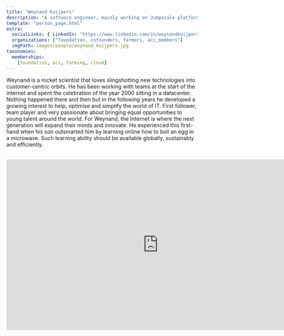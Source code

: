 ```yaml
---
title: "Weynand Kuijpers"
description: "A software engineer, mainly working on Jumpscale platform and Kosmos."
template: "person_page.html"
extra:
  socialLinks: { LinkedIn: "https://www.linkedin.com/in/weynandkuijpers/" }
  organizations: ["foundation, cofounders, farmers, aci_members"]
  imgPath: images/people/weynand_kuijpers.jpg
taxonomies:
  memberships:
    [foundation, aci, farming, cloud]
---
```


Weynand is a rocket scientist that loves slingshotting new technologies into customer-centric orbits. He has been working with teams at the start of the internet and spent the celebration of the year 2000 sitting in a datacenter.  Nothing happened there and then but in the following years he developed a growing interest to help, optimise and simplify the world of IT. First follower, team player and very passionate about bringing equal opportunities to young talent around the world. For Weynand, the Internet is where the next generation will expand their minds and innovate. He experienced this first-hand when his son outsmarted him by learning online how to boil an egg in a microwave. Such learning ability should be available globally, sustainably and efficiently.

<BR>
<div class="aspect-w-16 aspect-h-9">
<iframe src="https://player.vimeo.com/video/414000468" width="800" height="450" frameborder="0" allow="autoplay; fullscreen" allowfullscreen></iframe>
</div>
<BR>

